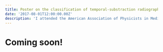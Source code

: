 ```yaml
---
title: Poster on the classification of temporal-substraction radiograph artifacts
date: '2017-08-01T12:00:00.00Z'
description: 'I attended the American Association of Physicists in Medicine conference with a poster entitled "Quantitative analysis of temporal subtraction chest radiographs".'
---
```


# Coming soon!
